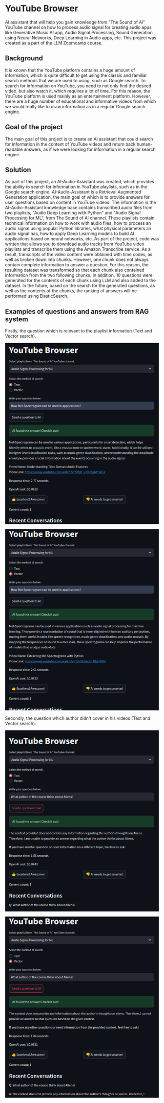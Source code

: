 # YouTube Browser

AI assistant that will help you gain knowledge from "The Sound of AI" YouTube channel on how to process audio signal for creating audio apps like Generative Music AI app, Audio Signal Processing, Sound Generation using Neural Networks, Deep Learning in Audio apps, etc. This project was created as a part of the LLM Zoomcamp course.

## Background

It is known that the YouTube platform contains a huge amount of information, which is quite difficult to get using the classic and familiar search methods that we are used to using, such as Google search. To search for information on YouTube, you need to not only find the desired video, but also watch it, which requires a lot of time. For this reason, the YouTube platform is used mainly as an entertainment platform. However, there are a huge number of educational and informative videos from which we would really like to draw information as in a regular Google search engine.

## Goal of the project

The main goal of this project is to create an AI assistant that could search for information in the content of YouTube videos and return back human-readable answers, as if we were looking for information in a regular search engine.

## Solution

As part of this project, an AI-Audio-Assistant was created, which provides the ability to search for information in YouTube playlists, such as in the Google search engine. AI-Audio-Assistant is a Retrieval Augmented Generation application, the main goal of which is to provide answers for user questions based on content in YouTube videos.
The information in the AI-Audio-Assistant knowledge base contains transcribed audio files from two playlists, "Audio Deep Learning with Python" and "Audio Signal Processing for ML", from The Sound of AI channel. These playlists contain technical information on how to work with audio files, how to process an audio signal using popular Python libraries, what physical parameters an audio signal has, how to apply Deep Learning models to build AI applications based on neural networks, etc.
As part of the project, code was written that allows you to download audio tracks from YouTube video playlists and transcribe them using the Amazon Transcribe service. As a result, transcripts of the video content were obtained with time codes, as well as broken down into chunks. However, one chunk does not always contain complete information to answer a question. For this reason, the resulting dataset was transformed so that each chunk also contained information from the two following chunks. In addition, 10 questions were generated for the contents of each chunk using LLM and also added to the dataset. In the future, based on the search for the generated questions, as well as the contents of the chunks, the ranking of answers will be performed using ElasticSearch.

## Examples of questions and answers from RAG system

Firstly, the question which is relevant to the playlist information (Text and Vector search).


![How Mel-Spectrogram can be used in applications? - Text search](images/Text_search.png "How Mel-Spectrogram can be used in applications? - Text search")

![How Mel-Spectrogram can be used in applications? - Vector search](images/Vector_search.png "How Mel-Spectrogram can be used in applications? - Vector search")


Secondly, the question which author didn't cover in his videos (Text and Vector search).

![What author of the course think about Aliens? - Text search](images/Aliens_text.png "How Mel-Spectrogram can be used in applications? - Text search")

![What author of the course think about Aliens? - Vector search](images/Aliens_vector.png "What author of the course think about Aliens? - Vector search")


